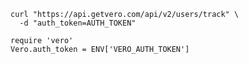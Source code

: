 <pre class="bash"><code>curl "https://api.getvero.com/api/v2/users/track" \
  -d "auth_token=AUTH_TOKEN"</code></pre>

<pre class="ruby"><code>require 'vero'
Vero.auth_token = ENV['VERO_AUTH_TOKEN']</code></pre>